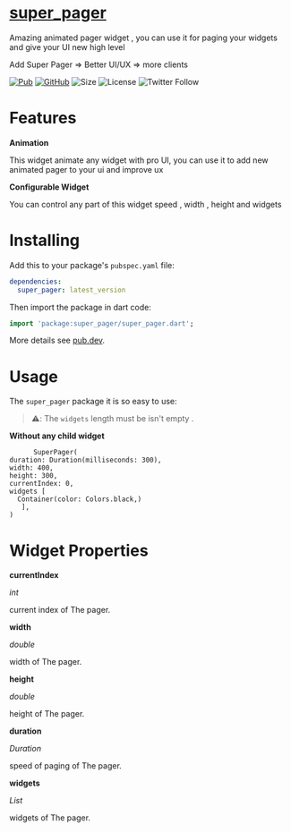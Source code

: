 # [super_pager](https://pub.dev/packages/super_pager/install)


Amazing animated pager widget , you can use it for paging your widgets and give your UI new high level

Add Super Pager => Better UI/UX => more clients


[![Pub](https://img.shields.io/pub/v/super_pager?color=blue&label=Pub&logo=flutter&style=flat-square)](https://pub.dev/packages/super_pager/install)
[![GitHub](https://img.shields.io/github/checks-status/ABDULKARIMALBAIK/super_pager/main?color=green&label=Github&logo=github&style=flat-square)](https://github.com/ABDULKARIMALBAIK/super_pager)
![Size](https://img.shields.io/github/languages/code-size/ABDULKARIMALBAIK/super_pager?color=red&label=Size&logo=github&style=flat-square)
![License](https://img.shields.io/github/license/ABDULKARIMALBAIK/super_pager?color=yellow&label=License&logo=github&style=flat-square)
![Twitter Follow](https://img.shields.io/twitter/follow/abdalka10233202?label=Twitter%20followers&style=social)











# Features

**Animation**

This widget animate any widget with pro UI,  you can use it to add new animated pager to your ui and improve ux

**Configurable Widget**

You can control any part of this widget speed , width , height and widgets



# Installing

Add this to your package's `pubspec.yaml` file:

```yaml
dependencies:
  super_pager: latest_version
```


Then import the package in dart code:

```dart
import 'package:super_pager/super_pager.dart';
```


More details see [pub.dev](https://pub.dev/packages/super_pager/install).



# Usage

The `super_pager` package it is so easy to use:


> :warning:: The `widgets` length must be isn't empty .


**Without any child widget**

```
      SuperPager(
duration: Duration(milliseconds: 300),
width: 400,
height: 300,
currentIndex: 0,
widgets [
  Container(color: Colors.black,)
   ],
)
```



# Widget Properties

**currentIndex**

*int*

current index of The pager.


**width**

*double*

width of The pager.


**height**

*double*

height of The pager.


**duration**

*Duration*

speed of paging of The pager.


**widgets**

*List<Widget>*

widgets of The pager.
